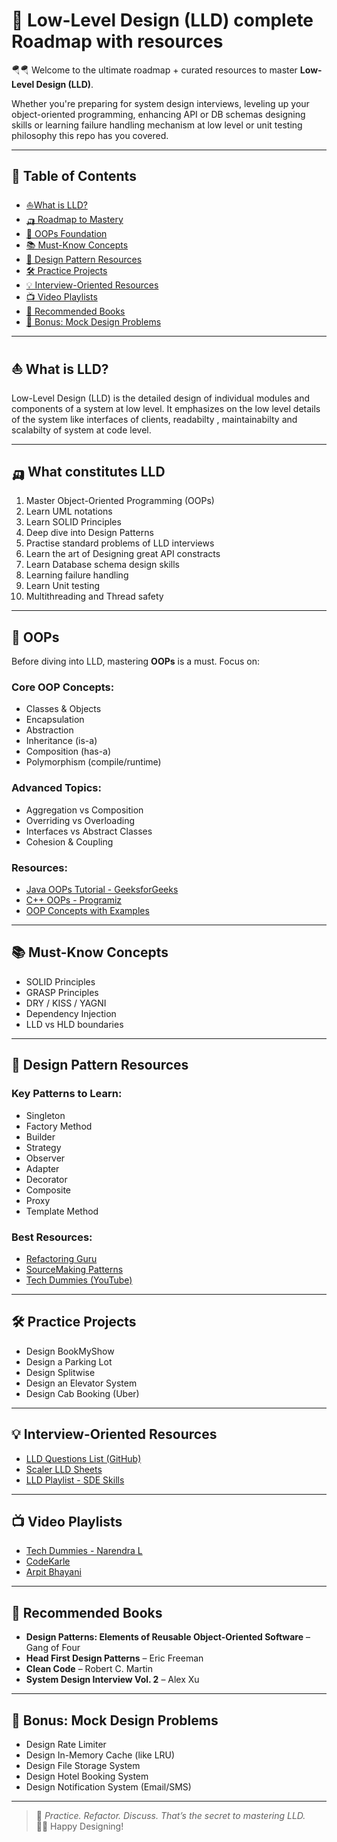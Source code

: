# 🎠 Low-Level Design (LLD) complete Roadmap with resources

🪂🪂  Welcome to the ultimate roadmap + curated resources to master **Low-Level Design (LLD)**. 

Whether you're preparing for system design interviews, leveling up your object-oriented programming, enhancing API or DB schemas designing skills or learning failure handling mechanism at low level or unit testing philosophy this repo has you covered.

---

## 📘 Table of Contents

- [⛵What is LLD?](#-what-is-lld)
- [🛺 Roadmap to Mastery](#-what-constitutes-lld)
- [🧱 OOPs Foundation](#-oops)
- [📚 Must-Know Concepts](#-must-know-concepts)
- [🎯 Design Pattern Resources](#-design-pattern-resources)
- [🛠 Practice Projects](#-practice-projects)
- [💡 Interview-Oriented Resources](#-interview-oriented-resources)
- [📺 Video Playlists](#-video-playlists)
- [📖 Recommended Books](#-recommended-books)
- [🚀 Bonus: Mock Design Problems](#-bonus-mock-design-problems)

---

## ⛵ What is LLD?

Low-Level Design (LLD) is the detailed design of individual modules and components of a system at low level. It emphasizes on the low level details of the system like interfaces of clients, readabilty , maintainabilty and scalabilty of system at code level.

---

## 🛺 What constitutes LLD

1. Master Object-Oriented Programming (OOPs)
2. Learn UML notations
3. Learn SOLID Principles
4. Deep dive into Design Patterns
5. Practise standard problems of LLD interviews
6. Learn the art of Designing great API constracts
7. Learn Database schema design skills
8. Learning failure handling
9. Learn Unit testing
10. Multithreading and Thread safety


---

## 🧱 OOPs

Before diving into LLD, mastering **OOPs** is a must. Focus on:

### Core OOP Concepts:
- Classes & Objects
- Encapsulation
- Abstraction
- Inheritance (is-a)
- Composition (has-a)
- Polymorphism (compile/runtime)

### Advanced Topics:
- Aggregation vs Composition
- Overriding vs Overloading
- Interfaces vs Abstract Classes
- Cohesion & Coupling

### Resources:
- [Java OOPs Tutorial - GeeksforGeeks](https://www.geeksforgeeks.org/object-oriented-programming-oops-concept-in-java/)
- [C++ OOPs - Programiz](https://www.programiz.com/cpp-programming/object-oriented-programming)
- [OOP Concepts with Examples](https://www.educative.io/blog/object-oriented-programming)

---

## 📚 Must-Know Concepts

- SOLID Principles
- GRASP Principles
- DRY / KISS / YAGNI
- Dependency Injection
- LLD vs HLD boundaries

---

## 🎯 Design Pattern Resources

### Key Patterns to Learn:

- Singleton
- Factory Method
- Builder
- Strategy
- Observer
- Adapter
- Decorator
- Composite
- Proxy
- Template Method

### Best Resources:

- [Refactoring Guru](https://refactoring.guru/design-patterns)
- [SourceMaking Patterns](https://sourcemaking.com/design_patterns)
- [Tech Dummies (YouTube)](https://www.youtube.com/@TechDummiesNarendraL)

---

## 🛠 Practice Projects

- Design BookMyShow
- Design a Parking Lot
- Design Splitwise
- Design an Elevator System
- Design Cab Booking (Uber)

---

## 💡 Interview-Oriented Resources

- [LLD Questions List (GitHub)](https://github.com/tssovi/low-level-design-primer)
- [Scaler LLD Sheets](https://www.scaler.com/topics/low-level-design/)
- [LLD Playlist - SDE Skills](https://www.youtube.com/@SDESkills)

---

## 📺 Video Playlists

- [Tech Dummies - Narendra L](https://www.youtube.com/@TechDummiesNarendraL)
- [CodeKarle](https://www.youtube.com/@codekarle)
- [Arpit Bhayani](https://www.youtube.com/@arpitbhayani)

---

## 📖 Recommended Books

- **Design Patterns: Elements of Reusable Object-Oriented Software** – Gang of Four  
- **Head First Design Patterns** – Eric Freeman  
- **Clean Code** – Robert C. Martin  
- **System Design Interview Vol. 2** – Alex Xu

---

## 🚀 Bonus: Mock Design Problems

- Design Rate Limiter  
- Design In-Memory Cache (like LRU)  
- Design File Storage System  
- Design Hotel Booking System  
- Design Notification System (Email/SMS)

---

> 🔁 _Practice. Refactor. Discuss. That’s the secret to mastering LLD._  
> 👨‍💻 Happy Designing!
